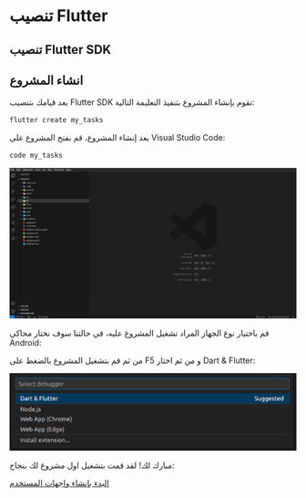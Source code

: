 # تنصيب Flutter

## تنصيب Flutter SDK

## انشاء المشروع

بعد قيامك بتنصيب Flutter SDK تقوم بإنشاء المشروع بتنفيذ التعليمة التالية:

```bash
flutter create my_tasks
```

بعد إنشاء المشروع، قم بفتح المشروع على Visual Studio Code:

```bash
code my_tasks
```

![Open Project on VS Code](../../images/installation/open_project_on_vscode.png)

قم باختيار نوع الجهاز المراد تشغيل المشروع عليه، في حالتنا سوف نختار محاكي Android:

من ثم قم بتشغيل المشروع بالضغط على F5 و من ثم اختار Dart & Flutter:

![Dart & Flutter](../../images/installation/dart&flutter.png)

مبارك لك! لقد قمت بتشغيل اول مشروع لك بنجاح:


[البدء بإنشاء واجهات المستخدم](/ui/ui)
